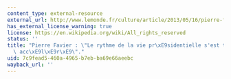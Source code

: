 ```yaml
---
content_type: external-resource
external_url: http://www.lemonde.fr/culture/article/2013/05/16/pierre-favier-le-rythme-de-la-vie-presidentielle-s-est-terriblement-accelere_3264056_3246.html
has_external_license_warning: true
license: https://en.wikipedia.org/wiki/All_rights_reserved
status: ''
title: "Pierre Favier : \"Le rythme de la vie pr\xE9sidentielle s'est terriblement\
  \ acc\xE9l\xE9r\xE9\"."
uid: 7c9fead5-460a-4965-b7eb-ba69e66aeebc
wayback_url: ''
---
```


